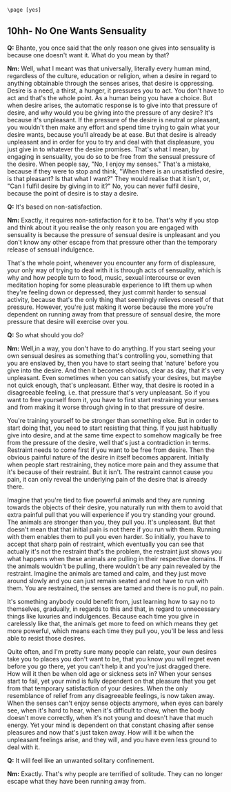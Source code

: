 ```{=context}
\page [yes]
```
## 10hh- No One Wants Sensuality

**Q:** Bhante, you once said that the only reason one gives into
sensuality is because one doesn't want it. What do you mean by that?

**Nm:** Well, what I meant was that universally, literally every human
mind, regardless of the culture, education or religion, when a desire in
regard to anything obtainable through the senses arises, that desire is
oppressing. Desire is a need, a thirst, a hunger, it pressures you to
act. You don't have to act and that's the whole point. As a human
being you have a choice. But when desire arises, the automatic response
is to give into that pressure of desire, and why would you be giving
into the pressure of any desire? It's because it's unpleasant. If the
pressure of the desire is neutral or pleasant, you wouldn't then make
any effort and spend time trying to gain what your desire wants, because
you'll already be at ease. But that desire is already unpleasant and in
order for you to try and deal with that displeasure, you just give in to
whatever the desire promises. That's what I mean, by engaging in
sensuality, you do so to be free from the sensual pressure of the
desire. When people say, "No, I enjoy my senses." That's a mistake,
because if they were to stop and think, "When there is an unsatisfied
desire, is that pleasant? Is that what I want?" They would realise that
it isn't, or, "Can I fulfil desire by giving in to it?" No, you can
never fulfil desire, because the point of desire is to stay a desire.

**Q:** It's based on non-satisfaction.

**Nm:** Exactly, it requires non-satisfaction for it to be. That's why
if you stop and think about it you realise the only reason you are
engaged with sensuality is because the pressure of sensual desire is
unpleasant and you don't know any other escape from that pressure other
than the temporary release of sensual indulgence.

That's the whole point, whenever you encounter any form of displeasure,
your only way of trying to deal with it is through acts of sensuality,
which is why and how people turn to food, music, sexual intercourse or
even meditation hoping for some pleasurable experience to lift them up
when they're feeling down or depressed, they just commit harder to
sensual activity, because that's the only thing that seemingly relieves
oneself of that pressure. However, you're just making it worse because
the more you're dependent on running away from that pressure of sensual
desire, the more pressure that desire will exercise over you.

**Q:** So what should you do?

**Nm:** Well,in a way, you don't have to do anything. If you start
seeing your own sensual desires as something that's controlling you,
something that you are enslaved by, then you have to start seeing that
'nature' before you give into the desire. And then it becomes obvious,
clear as day, that it's very unpleasant. Even sometimes when you can
satisfy your desires, but maybe not quick enough, that's unpleasant.
Either way, that desire is rooted in a disagreeable feeling, i.e. that
pressure that's very unpleasant. So if you want to free yourself from
it, you have to first start restraining your senses and from making it
worse through giving in to that pressure of desire.

You're training yourself to be stronger than something else. But in
order to start doing that, you need to start resisting that thing. If
you just habitually give into desire, and at the same time expect to
somehow magically be free from the pressure of the desire, well that's
just a contradiction in terms. Restraint needs to come first if you want
to be free from desire. Then the obvious painful nature of the desire in
itself becomes apparent. Initially when people start restraining, they
notice more pain and they assume that it's because of their restraint.
But it isn't. The restraint cannot cause you pain, it can only reveal
the underlying pain of the desire that is already there.

Imagine that you're tied to five powerful animals and they are running
towards the objects of their desire, you naturally run with them to
avoid that extra painful pull that you will experience if you try
standing your ground. The animals are stronger than you, they pull you.
It's unpleasant. But that doesn't mean that that initial pain is not
there if you run with them. Running with them enables them to pull you
even harder. So initially, you have to accept that sharp pain of
restraint, which eventually you can see that actually it's not the
restraint that's the problem, the restraint just shows you what happens
when these animals are pulling in their respective domains. If the
animals wouldn't be pulling, there wouldn't be any pain revealed by
the restraint. Imagine the animals are tamed and calm, and they just
move around slowly and you can just remain seated and not have to run
with them. You are restrained, the senses are tamed and there is no
pull, no pain.

It's something anybody could benefit from, just learning how to say no
to themselves, gradually, in regards to this and that, in regard to
unnecessary things like luxuries and indulgences. Because each time you
give in carelessly like that, the animals get more to feed on which
means they get more powerful, which means each time they pull you,
you'll be less and less able to resist those desires.

Quite often, and I'm pretty sure many people can relate, your own
desires take you to places you don't want to be, that you know you will
regret even before you go there, yet you can't help it and you're just
dragged there. How will it then be when old age or sickness sets in?
When your senses start to fail, yet your mind is fully dependent on that
pleasure that you get from that temporary satisfaction of your desires.
When the only resemblance of relief from any disagreeable feelings, is
now taken away. When the senses can't enjoy sense objects anymore, when
eyes can barely see, when it's hard to hear, when it's difficult to
chew, when the body doesn't move correctly, when it's not young and
doesn't have that much energy. Yet your mind is dependent on that
constant chasing after sense pleasures and now that's just taken away.
How will it be when the unpleasant feelings arise, and they will, and
you have even less ground to deal with it.

**Q:** It will feel like an unwanted solitary confinement.

**Nm:** Exactly. That's why people are terrified of solitude. They can
no longer escape what they have been running away from.
